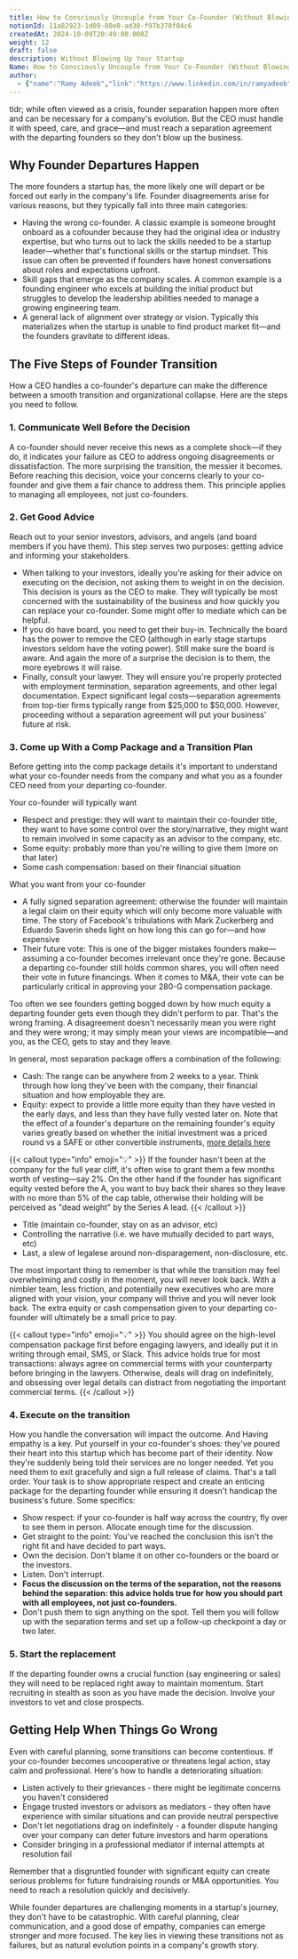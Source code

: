 ```yaml
---
title: How to Consciously Uncouple from Your Co-Founder (Without Blowing Up Your Startup)
notionId: 11a82923-1d09-80e0-ad30-f97b370f04c6
createdAt: 2024-10-09T20:49:00.000Z
weight: 12
draft: false
description: Without Blowing Up Your Startup
Name: How to Consciously Uncouple from Your Co-Founder (Without Blowing Up Your Startup)
author:
  - {"name":"Ramy Adeeb","link":"https://www.linkedin.com/in/ramyadeeb","image":"/landing/people/Ramy.svg"}
---
```



tldr; while often viewed as a crisis, founder separation happen more often and can be necessary for a company's evolution. But the CEO must handle it with speed, care, and grace—and must reach a separation agreement with the departing founders so they don't blow up the business. 


## Why Founder Departures Happen


The more founders a startup has, the more likely one will depart or be forced out early in the company's life. Founder disagreements arise for various reasons, but they typically fall into three main categories:

- Having the wrong co-founder. A classic example is someone brought onboard as a cofounder because they had the original idea or industry expertise, but who turns out to lack the skills needed to be a startup leader—whether that's functional skills or the startup mindset. This issue can often be prevented if founders have honest conversations about roles and expectations upfront.
- Skill gaps that emerge as the company scales. A common example is a founding engineer who excels at building the initial product but struggles to develop the leadership abilities needed to manage a growing engineering team.
- A general lack of alignment over strategy or vision. Typically this materializes when the startup is unable to find product market fit—and the founders gravitate to different ideas.

## The Five Steps of Founder Transition 


How a CEO handles a co-founder's departure can make the difference between a smooth transition and organizational collapse. Here are the steps you need to follow.


### 1. Communicate Well Before the Decision


A co-founder should never receive this news as a complete shock—if they do, it indicates your failure as CEO to address ongoing disagreements or dissatisfaction. The more surprising the transition, the messier it becomes. Before reaching this decision, voice your concerns clearly to your co-founder and give them a fair chance to address them. This principle applies to managing all employees, not just co-founders. 


### 2. Get Good Advice  


Reach out to your senior investors, advisors, and angels (and board members if you have them). This step serves two purposes: getting advice and informing your stakeholders.  

- When talking to your investors, ideally you're asking for their advice on executing on the decision, not asking them to weight in on the decision. This decision is yours as the CEO to make.  They will typically be most concerned with the sustainability of the business and how quickly you can replace your co-founder. Some might offer to mediate which can be helpful.
- If you do have board, you need to get their buy-in.  Technically the board has the power to remove the CEO (although in early stage startups investors seldom have the voting power). Still make sure the board is aware. And again the more of a surprise the decision is to them, the more eyebrows it will raise.
- Finally, consult your lawyer. They will ensure you're properly protected with employment termination, separation agreements, and other legal documentation. Expect significant legal costs—separation agreements from top-tier firms typically range from $25,000 to $50,000. However, proceeding without a separation agreement will put your business' future at risk.

### 3. Come up With a Comp Package and a Transition Plan


Before getting into the comp package details it's important to understand what your co-founder needs from the company and what you as a founder CEO need from your departing co-founder. 


Your co-founder will typically want

- Respect and prestige: they will want to maintain their co-founder title, they want to have some control over the story/narrative, they might want to remain involved in some capacity as an advisor to the company, etc.
- Some equity: probably more than you're willing to give them (more on that later)
- Some cash compensation: based on their financial situation

What you want from your co-founder

- A fully signed separation agreement: otherwise the founder will maintain a legal claim on their equity which will only become more valuable with time.  The story of Facebook's tribulations with Mark Zuckerberg and Eduardo Saverin sheds light on how long this can go for—and how expensive
- Their future vote: This is one of the bigger mistakes founders make—assuming a co-founder becomes irrelevant once they're gone. Because a departing co-founder still holds common shares, you will often need their vote in future financings. When it comes to M&A, their vote can be particularly critical in approving your 280-G compensation package.

Too often we see founders getting bogged down by how much equity a departing founder gets even though they didn't perform to par.  That's the wrong framing.  A disagreement doesn't necessarily mean you were right and they were wrong; it may simply mean your views are incompatible—and you, as the CEO, gets to stay and they leave. 


In general, most separation package offers a combination of the following:

- Cash: The range can be anywhere from 2 weeks to a year. Think through how long they've been with the company, their financial situation and how employable they are.
- Equity: expect to provide a little more equity than they have vested in the early days, and less than they have fully vested later on. Note that the effect of a founder's departure on the remaining founder's equity varies greatly based on whether the initial investment was a priced round vs a SAFE or other convertible instruments, [more details here](/176829231d098007a3d7f4c6e257ce9b)

{{< callout type="info" emoji="💡" >}}
 If the founder hasn't been at the company for the full year cliff, it's often wise to grant them a few months worth of vesting—say 2%.  On the other hand if the founder has  significant equity vested before the A, you want to buy back their shares so they leave with no more than 5% of the cap table, otherwise their holding will be perceived as "dead weight" by the Series A lead. 
{{< /callout >}}

- Title (maintain co-founder, stay on as an advisor, etc)
- Controlling the narrative (i.e. we have mutually decided to part ways, etc)
- Last, a slew of legalese around non-disparagement, non-disclosure, etc.

The most important thing to remember is that while the transition may feel overwhelming and costly in the moment, you will never look back. With a nimbler team, less friction,  and potentially new executives who are more aligned with your vision, your company will thrive and you will never look back. The extra equity or cash compensation given to your departing co-founder will ultimately be a small price to pay.


{{< callout type="info" emoji="💡" >}}
You should agree on the high-level compensation package first before engaging lawyers, and ideally put it in writing through email, SMS, or Slack. This advice holds true for most transactions: always agree on commercial terms with your counterparty before bringing in the lawyers. Otherwise, deals will drag on indefinitely, and obsessing over legal details can distract from negotiating the important commercial terms. 
{{< /callout >}}


### 4. Execute on the transition 


How you handle the conversation will impact the outcome. And Having empathy is a key. Put yourself in your co-founder's shoes: they've poured their heart into this startup which has become part of their identity. Now they're suddenly being told their services are no longer needed. Yet you need them to exit gracefully and sign a full release of claims. That's a tall order. Your task is to show appropriate respect and create an enticing package for the departing founder while ensuring it doesn't handicap the business's future.  Some specifics:

- Show respect: if your co-founder is half way across the country, fly over to see them in person. Allocate enough time for the discussion.
- Get straight to the point: You've reached the conclusion this isn't the right fit and have decided to part ways.
- Own the decision. Don't blame it on other co-founders or the board or the investors.
- Listen. Don't interrupt.
- **Focus the discussion on the terms of the separation, not the reasons behind the separation: this advice holds true for how you should part with all employees, not just co-founders.**
- Don't push them to sign anything on the spot. Tell them you will follow up with the separation terms and set up a follow-up checkpoint a day or two later.

### 5. Start the replacement  


If the departing founder owns a crucial function (say engineering or sales) they will need to be replaced right away to maintain momentum.  Start recruiting in stealth as soon as you have made the decision. Involve your investors to vet and close prospects. 


## Getting Help When Things Go Wrong


Even with careful planning, some transitions can become contentious. If your co-founder becomes uncooperative or threatens legal action, stay calm and professional. Here's how to handle a deteriorating situation:

- Listen actively to their grievances - there might be legitimate concerns you haven't considered
- Engage trusted investors or advisors as mediators - they often have experience with similar situations and can provide neutral perspective
- Don't let negotiations drag on indefinitely - a founder dispute hanging over your company can deter future investors and harm operations
- Consider bringing in a professional mediator if internal attempts at resolution fail

Remember that a disgruntled founder with significant equity can create serious problems for future fundraising rounds or M&A opportunities. You need to reach a resolution quickly and decisively.  


While founder departures are challenging moments in a startup's journey, they don't have to be catastrophic. With careful planning, clear communication, and a good dose of empathy, companies can emerge stronger and more focused. The key lies in viewing these transitions not as failures, but as natural evolution points in a company's growth story.

